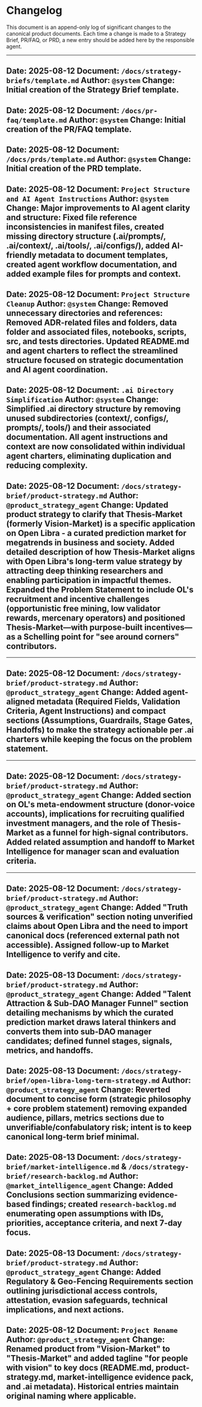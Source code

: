 # Changelog

This document is an append-only log of significant changes to the canonical product documents. Each time a change is made to a Strategy Brief, PR/FAQ, or PRD, a new entry should be added here by the responsible agent.

---
**Date:** 2025-08-12
**Document:** `/docs/strategy-briefs/template.md`
**Author:** `@system`
**Change:** Initial creation of the Strategy Brief template.
---
**Date:** 2025-08-12
**Document:** `/docs/pr-faq/template.md`
**Author:** `@system`
**Change:** Initial creation of the PR/FAQ template.
---
**Date:** 2025-08-12
**Document:** `/docs/prds/template.md`
**Author:** `@system`
**Change:** Initial creation of the PRD template.
---
**Date:** 2025-08-12
**Document:** `Project Structure and AI Agent Instructions`
**Author:** `@system`
**Change:** Major improvements to AI agent clarity and structure: Fixed file reference inconsistencies in manifest files, created missing directory structure (.ai/prompts/, .ai/context/, .ai/tools/, .ai/configs/), added AI-friendly metadata to document templates, created agent workflow documentation, and added example files for prompts and context.
---
**Date:** 2025-08-12
**Document:** `Project Structure Cleanup`
**Author:** `@system`
**Change:** Removed unnecessary directories and references: Removed ADR-related files and folders, data folder and associated files, notebooks, scripts, src, and tests directories. Updated README.md and agent charters to reflect the streamlined structure focused on strategic documentation and AI agent coordination.
---
**Date:** 2025-08-12
**Document:** `.ai Directory Simplification`
**Author:** `@system`
**Change:** Simplified .ai directory structure by removing unused subdirectories (context/, configs/, prompts/, tools/) and their associated documentation. All agent instructions and context are now consolidated within individual agent charters, eliminating duplication and reducing complexity.
---
**Date:** 2025-08-12
**Document:** `/docs/strategy-brief/product-strategy.md`
**Author:** `@product_strategy_agent`
**Change:** Updated product strategy to clarify that Thesis-Market (formerly Vision-Market) is a specific application on Open Libra - a curated prediction market for megatrends in business and society. Added detailed description of how Thesis-Market aligns with Open Libra's long-term value strategy by attracting deep thinking researchers and enabling participation in impactful themes. Expanded the Problem Statement to include OL's recruitment and incentive challenges (opportunistic free mining, low validator rewards, mercenary operators) and positioned Thesis-Market—with purpose-built incentives—as a Schelling point for "see around corners" contributors.
---
---
**Date:** 2025-08-12
**Document:** `/docs/strategy-brief/product-strategy.md`
**Author:** `@product_strategy_agent`
**Change:** Added agent-aligned metadata (Required Fields, Validation Criteria, Agent Instructions) and compact sections (Assumptions, Guardrails, Stage Gates, Handoffs) to make the strategy actionable per .ai charters while keeping the focus on the problem statement.
---
---
**Date:** 2025-08-12
**Document:** `/docs/strategy-brief/product-strategy.md`
**Author:** `@product_strategy_agent`
**Change:** Added section on OL's meta-endowment structure (donor-voice accounts), implications for recruiting qualified investment managers, and the role of Thesis-Market as a funnel for high-signal contributors. Added related assumption and handoff to Market Intelligence for manager scan and evaluation criteria.
---
---
**Date:** 2025-08-12
**Document:** `/docs/strategy-brief/product-strategy.md`
**Author:** `@product_strategy_agent`
**Change:** Added "Truth sources & verification" section noting unverified claims about Open Libra and the need to import canonical docs (referenced external path not accessible). Assigned follow-up to Market Intelligence to verify and cite.
---
**Date:** 2025-08-13
**Document:** `/docs/strategy-brief/product-strategy.md`
**Author:** `@product_strategy_agent`
**Change:** Added "Talent Attraction & Sub-DAO Manager Funnel" section detailing mechanisms by which the curated prediction market draws lateral thinkers and converts them into sub-DAO manager candidates; defined funnel stages, signals, metrics, and handoffs.
---
**Date:** 2025-08-13
**Document:** `/docs/strategy-brief/open-libra-long-term-strategy.md`
**Author:** `@product_strategy_agent`
**Change:** Reverted document to concise form (strategic philosophy + core problem statement) removing expanded audience, pillars, metrics sections due to unverifiable/confabulatory risk; intent is to keep canonical long-term brief minimal.
---
**Date:** 2025-08-13
**Document:** `/docs/strategy-brief/market-intelligence.md` & `/docs/strategy-brief/research-backlog.md`
**Author:** `@market_intelligence_agent`
**Change:** Added Conclusions section summarizing evidence-based findings; created `research-backlog.md` enumerating open assumptions with IDs, priorities, acceptance criteria, and next 7-day focus.
---
**Date:** 2025-08-13
**Document:** `/docs/strategy-brief/product-strategy.md`
**Author:** `@product_strategy_agent`
**Change:** Added Regulatory & Geo-Fencing Requirements section outlining jurisdictional access controls, attestation, evasion safeguards, technical implications, and next actions.
---
**Date:** 2025-08-12
**Document:** `Project Rename`
**Author:** `@product_strategy_agent`
**Change:** Renamed product from "Vision-Market" to "Thesis-Market" and added tagline "for people with vision" to key docs (README.md, product-strategy.md, market-intelligence evidence pack, and .ai metadata). Historical entries maintain original naming where applicable.
---
